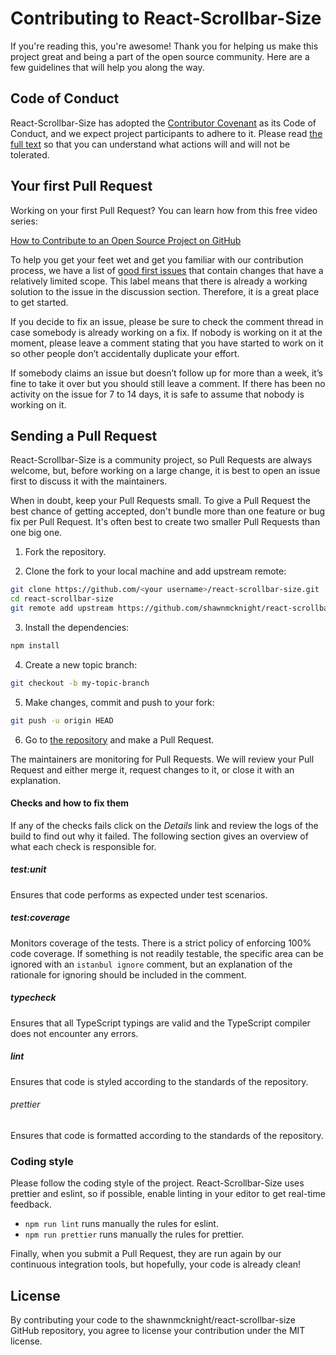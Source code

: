 # Contributing to React-Scrollbar-Size

If you're reading this, you're awesome! Thank you for helping us make this project great and being a part of the open source community. Here are a few guidelines that will help you along the way.

## Code of Conduct

React-Scrollbar-Size has adopted the [Contributor Covenant](https://www.contributor-covenant.org/) as its Code of Conduct, and we expect project participants to adhere to it.
Please read [the full text](/CODE_OF_CONDUCT.md) so that you can understand what actions will and will not be tolerated.

## Your first Pull Request

Working on your first Pull Request? You can learn how from this free video series:

[How to Contribute to an Open Source Project on GitHub](https://egghead.io/courses/how-to-contribute-to-an-open-source-project-on-github)

To help you get your feet wet and get you familiar with our contribution process, we have a list of [good first issues](https://github.com/shawnmcknight/react-scrollbar-size/issues?q=is:open+is:issue+label:"good+first+issue") that contain changes that have a relatively limited scope. This label means that there is already a working solution to the issue in the discussion section. Therefore, it is a great place to get started.

If you decide to fix an issue, please be sure to check the comment thread in case somebody is already working on a fix. If nobody is working on it at the moment, please leave a comment stating that you have started to work on it so other people don’t accidentally duplicate your effort.

If somebody claims an issue but doesn’t follow up for more than a week, it’s fine to take it over but you should still leave a comment.
If there has been no activity on the issue for 7 to 14 days, it is safe to assume that nobody is working on it.

## Sending a Pull Request

React-Scrollbar-Size is a community project, so Pull Requests are always welcome, but, before working on a large change, it is best to open an issue first to discuss it with the maintainers.

When in doubt, keep your Pull Requests small. To give a Pull Request the best chance of getting accepted, don't bundle more than one feature or bug fix per Pull Request. It's often best to create two smaller Pull Requests than one big one.

1. Fork the repository.

2. Clone the fork to your local machine and add upstream remote:

```sh
git clone https://github.com/<your username>/react-scrollbar-size.git
cd react-scrollbar-size
git remote add upstream https://github.com/shawnmcknight/react-scrollbar-size.git
```

3. Install the dependencies:

```sh
npm install
```

4. Create a new topic branch:

```sh
git checkout -b my-topic-branch
```

5. Make changes, commit and push to your fork:

```sh
git push -u origin HEAD
```

6. Go to [the repository](https://github.com/shawnmcknight/react-scrollbar-size) and make a Pull Request.

The maintainers are monitoring for Pull Requests. We will review your Pull Request and either merge it, request changes to it, or close it with an explanation.

#### Checks and how to fix them

If any of the checks fails click on the _Details_
link and review the logs of the build to find out why it failed. The following
section gives an overview of what each check is responsible for.

##### test:unit

Ensures that code performs as expected under test scenarios.

##### test:coverage

Monitors coverage of the tests. There is a strict policy of enforcing 100% code coverage. If something is not readily testable, the specific area can be ignored with an `istanbul ignore` comment, but an explanation of the rationale for ignoring should be included in the comment.

##### typecheck

Ensures that all TypeScript typings are valid and the TypeScript compiler does not encounter any errors.

##### lint

Ensures that code is styled according to the standards of the repository.

###### prettier

Ensures that code is formatted according to the standards of the repository.

### Coding style

Please follow the coding style of the project. React-Scrollbar-Size uses prettier and eslint, so if possible, enable linting in your editor to get real-time feedback.

- `npm run lint` runs manually the rules for eslint.
- `npm run prettier` runs manually the rules for prettier.

Finally, when you submit a Pull Request, they are run again by our continuous integration tools, but hopefully, your code is already clean!

## License

By contributing your code to the shawnmcknight/react-scrollbar-size GitHub repository, you agree to license your contribution under the MIT license.
